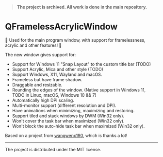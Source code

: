 > **The project is archived. All work is done in the main repository.**

# QFramelessAcrylicWindow
💫 Used for the main program window, with support for framelessness, acrylic and other features! 💫

The new window gives support for:
* Support for Windows 11 "Snap Layout" to the custom title bar (TODO)
* Support Acrylic, Mica and other style (TODO)
* Support Windows, X11, Wayland and macOS.
* Frameless but have frame shadow.
* Draggable and resizable.
* Rounding the edges of the window. (Native support in Windows 11, TODO in Linux, macOS, Windows 10 && 7)
* Automatically high DPI scaling.
* Multi-monitor support (different resolution and DPI).
* Have animations when minimizing, maximizing and restoring.
* Support tiled and stack windows by DWM (Win32 only).
* Won't cover the task bar when maximized (Win32 only).
* Won't block the auto-hide task bar when maximized (Win32 only).

Based on a project from [wangwenx190](https://github.com/wangwenx190/framelesshelper), which is thanks a lot!

___
The project is distributed under the MIT license.

